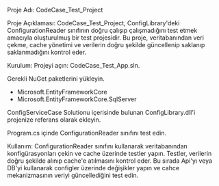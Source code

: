 Proje Adı: CodeCase_Test_Project

Proje Açıklaması:
CodeCase_Test_Project, ConfigLibrary'deki ConfigurationReader sınıfının doğru çalışıp çalışmadığını test etmek amacıyla oluşturulmuş bir test projesidir. Bu proje, veritabanından veri çekme, cache yönetimi ve verilerin doğru şekilde güncellenip saklanıp saklanmadığını kontrol eder.

Kurulum:
Projeyi açın: CodeCase_Test_App.sln.

Gerekli NuGet paketlerini yükleyin.
  - Microsoft.EntityFrameworkCore
  - Microsoft.EntityFrameworkCore.SqlServer

ConfigServiceCase Solutionu içerisinde bulunan ConfigLibrary.dll'i projenize referans olarak ekleyin.

Program.cs içinde ConfigurationReader sınıfını test edin.

Kullanım:
ConfigurationReader sınıfını kullanarak veritabanından konfigürasyonları çekin ve cache üzerinde testler yapın.
Testler, verilerin doğru şekilde alınıp cache'e atılmasını kontrol eder. 
Bu sırada Api'yı veya DB'yi kullanarak configler üzerinde değişikler yapın ve cahce mekanizmasının veriyi güncellediğini test edin.

